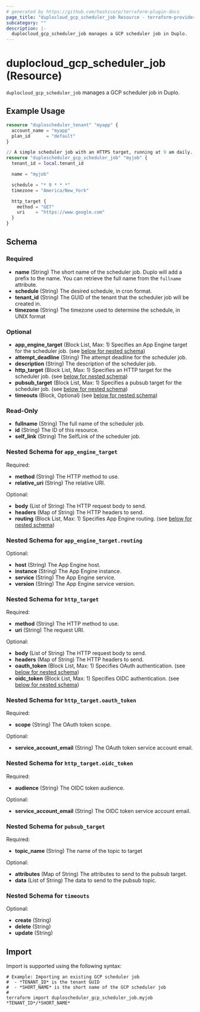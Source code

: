 ```yaml
---
# generated by https://github.com/hashicorp/terraform-plugin-docs
page_title: "duplocloud_gcp_scheduler_job Resource - terraform-provider-duplocloud"
subcategory: ""
description: |-
  duplocloud_gcp_scheduler_job manages a GCP scheduler job in Duplo.
---
```


# duplocloud_gcp_scheduler_job (Resource)

`duplocloud_gcp_scheduler_job` manages a GCP scheduler job in Duplo.

## Example Usage

```terraform
resource "duploscheduler_tenant" "myapp" {
  account_name = "myapp"
  plan_id      = "default"
}

// A simple scheduler job with an HTTPS target, running at 9 am daily.
resource "duploscheduler_gcp_scheduler_job" "myjob" {
  tenant_id = local.tenant_id

  name = "myjob"

  schedule = "* 9 * * *"
  timezone = "America/New_York"

  http_target {
    method = "GET"
    uri    = "https://www.google.com"
  }
}
```

<!-- schema generated by tfplugindocs -->
## Schema

### Required

- **name** (String) The short name of the scheduler job.  Duplo will add a prefix to the name.  You can retrieve the full name from the `fullname` attribute.
- **schedule** (String) The desired schedule, in cron format.
- **tenant_id** (String) The GUID of the tenant that the scheduler job will be created in.
- **timezone** (String) The timezone used to determine the schedule, in UNIX format

### Optional

- **app_engine_target** (Block List, Max: 1) Specifies an App Engine target for the scheduler job. (see [below for nested schema](#nestedblock--app_engine_target))
- **attempt_deadline** (String) The attempt deadline for the scheduler job.
- **description** (String) The description of the scheduler job.
- **http_target** (Block List, Max: 1) Specifies an HTTP target for the scheduler job. (see [below for nested schema](#nestedblock--http_target))
- **pubsub_target** (Block List, Max: 1) Specifies a pubsub target for the scheduler job. (see [below for nested schema](#nestedblock--pubsub_target))
- **timeouts** (Block, Optional) (see [below for nested schema](#nestedblock--timeouts))

### Read-Only

- **fullname** (String) The full name of the scheduler job.
- **id** (String) The ID of this resource.
- **self_link** (String) The SelfLink of the scheduler job.

<a id="nestedblock--app_engine_target"></a>
### Nested Schema for `app_engine_target`

Required:

- **method** (String) The HTTP method to use.
- **relative_uri** (String) The relative URI.

Optional:

- **body** (List of String) The HTTP request body to send.
- **headers** (Map of String) The HTTP headers to send.
- **routing** (Block List, Max: 1) Specifies App Engine routing. (see [below for nested schema](#nestedblock--app_engine_target--routing))

<a id="nestedblock--app_engine_target--routing"></a>
### Nested Schema for `app_engine_target.routing`

Optional:

- **host** (String) The App Engine host.
- **instance** (String) The App Engine instance.
- **service** (String) The App Engine service.
- **version** (String) The App Engine service version.



<a id="nestedblock--http_target"></a>
### Nested Schema for `http_target`

Required:

- **method** (String) The HTTP method to use.
- **uri** (String) The request URI.

Optional:

- **body** (List of String) The HTTP request body to send.
- **headers** (Map of String) The HTTP headers to send.
- **oauth_token** (Block List, Max: 1) Specifies OAuth authentication. (see [below for nested schema](#nestedblock--http_target--oauth_token))
- **oidc_token** (Block List, Max: 1) Specifies OIDC authentication. (see [below for nested schema](#nestedblock--http_target--oidc_token))

<a id="nestedblock--http_target--oauth_token"></a>
### Nested Schema for `http_target.oauth_token`

Required:

- **scope** (String) The OAuth token scope.

Optional:

- **service_account_email** (String) The OAuth token service account email.


<a id="nestedblock--http_target--oidc_token"></a>
### Nested Schema for `http_target.oidc_token`

Required:

- **audience** (String) The OIDC token audience.

Optional:

- **service_account_email** (String) The OIDC token service account email.



<a id="nestedblock--pubsub_target"></a>
### Nested Schema for `pubsub_target`

Required:

- **topic_name** (String) The name of the topic to target

Optional:

- **attributes** (Map of String) The attributes to send to the pubsub target.
- **data** (List of String) The data to send to the pubsub topic.


<a id="nestedblock--timeouts"></a>
### Nested Schema for `timeouts`

Optional:

- **create** (String)
- **delete** (String)
- **update** (String)

## Import

Import is supported using the following syntax:

```shell
# Example: Importing an existing GCP scheduler job
#  - *TENANT_ID* is the tenant GUID
#  - *SHORT_NAME* is the short name of the GCP scheduler job
#
terraform import duploscheduler_gcp_scheduler_job.myjob *TENANT_ID*/*SHORT_NAME*
```
